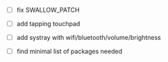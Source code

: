 - [ ] fix SWALLOW_PATCH
- [ ] add tapping touchpad
- [ ] add systray with wifi/bluetooth/volume/brightness
- [ ] find minimal list of packages needed

